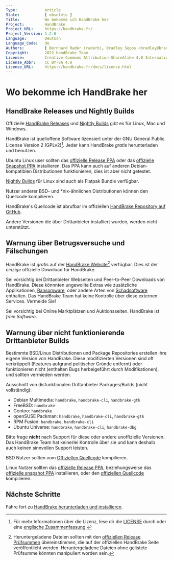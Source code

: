 ```yaml
---
Type:            article
State:           [ obsolete ]
Title:           Wo bekomme ich HandBrake her
Project:         HandBrake
Project_URL:     https://handbrake.fr/
Project_Version: 1.2.0
Language:        Deutsch
Language_Code:   de
Authors:         [ Bernhard Rader (raderb), Bradley Sepos <bradley@bradleysepos.com> (BradleyS) ]
Copyright:       2022 HandBrake Team
License:         Creative Commons Attribution-ShareAlike 4.0 International
License_Abbr:    CC BY-SA 4.0
License_URL:     https://handbrake.fr/docs/license.html
---
```


Wo bekomme ich HandBrake her
======================

## HandBrake Releases und Nightly Builds

Offizielle [HandBrake Releases](https://handbrake.fr/downloads.php) und [Nightly Builds](https://handbrake.fr/nightly.php) gibt es für Linux, Mac und Windows.

HandBrake ist quelloffene Software lizensiert unter der GNU General Public License Version 2 (GPLv2)[^license]. Jeder kann HandBrake *gratis* herunterladen und benutzen.

<!-- .system-linux -->

Ubuntu Linux user sollten das [offizielle Release PPA](https://launchpad.net/~stebbins/+archive/ubuntu/handbrake-releases) oder das [offizielle Snapshot PPA](https://launchpad.net/~stebbins/+archive/ubuntu/handbrake-git-snapshots) installieren. Das PPA kann auch auf anderen Debian-kompatiblen Distributionen funktionieren, dies ist aber nicht getestet.

[Nightly Builds](https://handbrake.fr/nightly.php) für Linux sind auch als Flatpak Bundle verfügbar.

Nutzer anderer BSD- und \*nix-ähnlichen Distributionen können den Quellcode kompilieren.

<!-- /.system-linux -->

HandBrake's Quellcode ist abrufbar im offiziellen [HandBrake Repository auf GitHub](https://github.com/HandBrake/HandBrake).

Andere Versionen die über Drittanbieter installiert wurden, werden nicht unterstützt.

## Warnung über Betrugsversuche und Fälschungen

HandBrake ist *gratis* auf der [HandBrake Website](https://handbrake.fr/)[^checksums] verfügbar. Dies ist der *einzige* offizielle Download für HandBrake.

Sei vorsichtig bei Drittanbieter Webseiten und Peer-to-Peer Downloads von HandBrake. Diese könnnten ungewollte Extras wie zusätzliche Applikationen, [Ransomware](https://de.wikipedia.org/wiki/Ransomware), oder andere Arten von [Schadsoftware](https://de.wikipedia.org/wiki/Schadprogramm) enthalten. Das HandBrake Team hat keine Kontrolle über diese externen Services. Vermeide Sie!

Sei vorsichtig bei Online Marktplätzen und Auktionsseiten. HandBrake ist *freie Software*.

<!-- .system-linux -->

## Warnung über nicht funktionierende Drittanbieter Builds

Bestimmte BSD/Linux Distributionen und Package Repositories erstellen ihre eigene Version von HandBrake. Diese modifizierten Versionen sind oft verkrüppelt (Features aufgrund politischer Gründe entfernt) oder funktionieren nicht (enthalten Bugs herbeigeführt durch Modifikationen), und sollten vermieden werden.

Ausschnitt von disfunktionalen Drittanbieter Packages/Builds (nicht vollständig):

- Debian Multimedia: `handbrake`, `handbrake-cli`, `handbrake-gtk`
- FreeBSD: `handbrake`
- Gentoo: `handbrake`
- openSUSE Packman: `handbrake`, `handbrake-cli`, `handbrake-gtk`
- RPM Fusion: `handbrake`, `handbrake-cli`
- Ubuntu Universe: `handbrake`, `handbrake-cli`, `handbrake-dbg`

Bitte frage **nicht** nach Support für diese oder andere unoffizielle Versionen. Das HandBrake Team hat keinerlei Kontrolle über sie und kann deshalb auch keinen sinnvollen Support leisten.

BSD Nutzer sollten vom [Offiziellen Quellcode](https://github.com/HandBrake/HandBrake) kompilieren.

Linux Nutzer sollten das [offizielle Release PPA](https://launchpad.net/~stebbins/+archive/ubuntu/handbrake-releases), beziehungsweise das [offizielle snapshot PPA](https://launchpad.net/~stebbins/+archive/ubuntu/handbrake-releases) installieren, oder den [offiziellen Quellcode](https://github.com/HandBrake/HandBrake) kompilieren.

<!-- /.system-linux -->

<!-- .continue -->

## Nächste Schritte

<!-- .success -->

Fahre fort zu [HandBrake herunterladen und installieren](download-and-install.html).

<!-- /.success -->

<!-- /.continue -->

[^license]: Für mehr Informationen über die Lizenz, lese dir die [LICENSE](https://github.com/HandBrake/HandBrake/blob/master/LICENSE) durch oder eine [englische Zusammenfassung](https://tldrlegal.com/license/gnu-general-public-license-v2).

[^checksums]: Heruntergeladene Dateien sollten mit den [offiziellen Release Prüfsummen](https://handbrake.fr/checksums.php) übereinstimmen, die auf der offiziellen HandBrake Seite veröffentlicht werden. Heruntergeladene Dateien ohne gelistete Prüfsumme könnten manipuliert worden sein.
